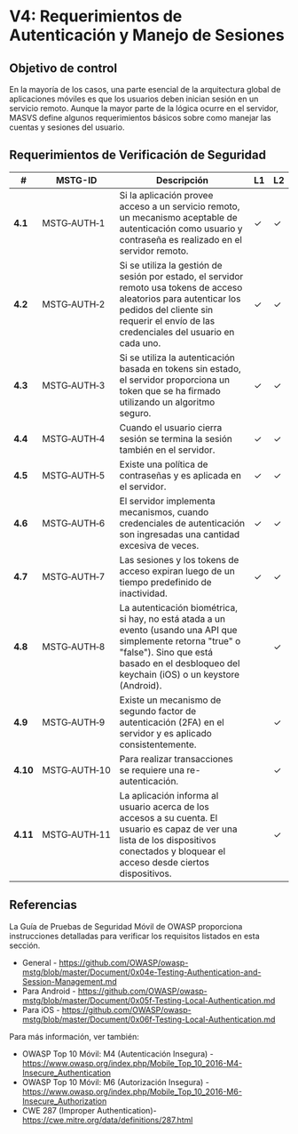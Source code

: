 # V4: Requerimientos de Autenticación y Manejo de Sesiones

## Objetivo de control

En la mayoría de los casos, una parte esencial de la arquitectura global de aplicaciones móviles es que los usuarios deben inician sesión en un servicio remoto. Aunque la mayor parte de la lógica ocurre en el servidor, MASVS define algunos requerimientos básicos sobre como manejar las cuentas y sesiones del usuario.

## Requerimientos de Verificación de Seguridad

| # | MSTG-ID | Descripción | L1 | L2 |
| --- | --- | --- | --- | --- |
| **4.1** | MSTG‑AUTH‑1 | Si la aplicación provee acceso a un servicio remoto, un mecanismo aceptable de autenticación como usuario y contraseña es realizado en el servidor remoto. | ✓ | ✓ |
| **4.2** | MSTG‑AUTH‑2 | Si se utiliza la gestión de sesión por estado, el servidor remoto usa tokens de acceso aleatorios para autenticar los pedidos del cliente sin requerir el envío de las credenciales del usuario en cada uno. | ✓ | ✓ |
| **4.3** | MSTG‑AUTH‑3 | Si se utiliza la autenticación basada en tokens sin estado, el servidor proporciona un token que se ha firmado utilizando un algoritmo seguro. | ✓ | ✓ |
| **4.4** | MSTG‑AUTH‑4 | Cuando el usuario cierra sesión se termina la sesión también en el servidor. | ✓ | ✓ |
| **4.5** | MSTG‑AUTH‑5 | Existe una política de contraseñas y es aplicada en el servidor. | ✓ | ✓ |
| **4.6** | MSTG‑AUTH‑6 | El servidor implementa mecanismos, cuando credenciales de autenticación son ingresadas una cantidad excesiva de veces. | ✓ | ✓ |
| **4.7** | MSTG‑AUTH‑7 | Las sesiones y los tokens de acceso expiran luego de un tiempo predefinido de inactividad. | ✓  | ✓ |
| **4.8** | MSTG‑AUTH‑8 | La autenticación biométrica, si hay, no está atada a un evento (usando una API que simplemente retorna "true" o "false"). Sino que está basado en el desbloqueo del keychain (iOS) o un keystore (Android). |   | ✓ |
| **4.9** | MSTG‑AUTH‑9 | Existe un mecanismo de segundo factor de autenticación (2FA) en el servidor y es aplicado consistentemente. |   | ✓ |
| **4.10** | MSTG‑AUTH‑10 | Para realizar transacciones se requiere una re-autenticación. |   | ✓ |
| **4.11** | MSTG‑AUTH‑11 | La aplicación informa al usuario acerca de los accesos a su cuenta. El usuario es capaz de ver una lista de los dispositivos conectados y bloquear el acceso desde ciertos dispositivos. |  | ✓ |

<div style="page-break-after: always;">
</div>

## Referencias

La Guía de Pruebas de Seguridad Móvil de OWASP proporciona instrucciones detalladas para verificar los requisitos listados en esta sección.

- General - <https://github.com/OWASP/owasp-mstg/blob/master/Document/0x04e-Testing-Authentication-and-Session-Management.md>
- Para Android - <https://github.com/OWASP/owasp-mstg/blob/master/Document/0x05f-Testing-Local-Authentication.md>
- Para iOS - <https://github.com/OWASP/owasp-mstg/blob/master/Document/0x06f-Testing-Local-Authentication.md>

Para más información, ver también:

- OWASP Top 10 Móvil: M4 (Autenticación Insegura) - <https://www.owasp.org/index.php/Mobile_Top_10_2016-M4-Insecure_Authentication>
- OWASP Top 10 Móvil: M6 (Autorización Insegura) - <https://www.owasp.org/index.php/Mobile_Top_10_2016-M6-Insecure_Authorization>
- CWE 287 (Improper Authentication)- <https://cwe.mitre.org/data/definitions/287.html>
